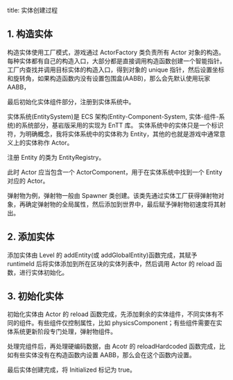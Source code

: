 title: 实体创建过程

## 1. 构造实体

构造实体使用工厂模式，游戏通过 ActorFactory 类负责所有 Actor 对象的构造。每种实体都有自己的构造入口，大部分都是直接调用构造函数创建一个智能指针。
工厂内查找并调用目标实体的构造入口，得到对象的 unique 指针，然后设置坐标和旋转角，如果构造函数内没有设置包围盒(AABB)，那么会先默认使用玩家 AABB，

最后初始化实体组件部分，注册到实体系统中。

实体系统(EntitySystem)是 ECS 架构(Entity-Component-System, 实体-组件-系统)的系统部分，基岩版采用的实现为 EnTT 库。
实体系统中的实体只是一个标识符，为明确概念，我将实体系统中的实体称为 Entity，其他的也就是游戏中通常意义上的实体称作 Actor。

注册 Entity 的类为 EntityRegistry。

此时 Actor 应当包含一个 ActorComponent，用于在实体系统中找到一个 Entity 对应的 Actor。

弹射物为例，弹射物一般由 Spawner 类创建。该类先通过实体工厂获得弹射物对象，再确定弹射物的全局属性，然后添加到世界中，最后赋予弹射物初速度将其射出。

## 2. 添加实体

添加实体由 Level 的 addEntity(或 addGlobalEntity)函数完成，其赋予 runtimeId 后将实体添加到所在区块的实体列表中，然后调用 Actor 的 reload 函数，进行实体初始化。

## 3. 初始化实体

初始化实体由 Actor 的 reload 函数完成，先添加剩余的实体组件，不同实体有不同的组件。有些组件仅控制属性，比如 physicsComponent；有些组件需要在实体系统更新阶段专门处理，弹射物组件。

处理完组件后，再处理硬编码数据，由 Acotr 的 reloadHardcoded 函数完成，比如有些实体没有在构造函数内设置 AABB，那么会在这个函数内设置。

最后实体创建完成，将 Initialized 标记为 true。

